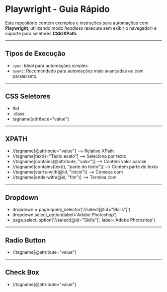 # Playwright - Guia Rápido

Este repositório contém exemplos e instruções para automações com **Playwright**, utilizando modo *headless* (executa sem exibir o navegador) e suporte para seletores **CSS/XPath**.

---

## Tipos de Execução

- `sync`: Ideal para automações simples.  
- `async`: Recomendado para automações mais avançadas ou com paralelismo.

---

## CSS Seletores

- #id
- .class
- tagname[attribute="value"]

---

## XPATH
- //tagname[@attribute="value"]                   --> Relative XPath
- //tagname[text()="Texto exato"]                --> Seleciona por texto
- //tagname[contains(@attribute, "valor")]       --> Contém valor parcial
- //tagname[contains(text(), "parte do texto")]  --> Contém parte do texto
- //tagname[starts-with(@id, "inicio")]          --> Começa com
- //tagname[ends-with(@id, "fim")]               --> Termina com

---

## Dropdown
- dropdown = page.query_selector('//select[@id="Skills"]')
- dropdown.select_option(label='Adobe Photoshop')
- page.select_option('//select[@id="Skills"]', label='Adobe Photoshop')

---

## Radio Button
- //tagname[@attribute="value"]

---

## Check Box
- //tagname[@attribute="value"]




